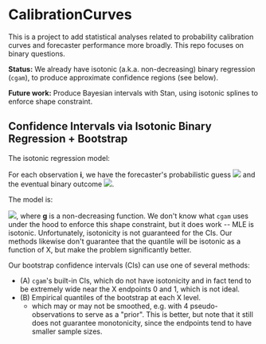 # CalibrationCurves

This is a project to add statistical analyses related to probability
calibration curves and forecaster performance more broadly. This repo
focuses on binary questions.

**Status:** We already have isotonic (a.k.a. non-decreasing) binary
regression (`cgam`), to produce approximate confidence regions (see below).

**Future work:** Produce Bayesian intervals with Stan, using isotonic
splines to enforce shape constraint.

## Confidence Intervals via Isotonic Binary Regression + Bootstrap

The isotonic regression model:

For each observation **i**, we have the forecaster's probabilistic
guess <img
src="https://latex.codecogs.com/png.image?\dpi{110}&space;\bg_black&space;X_i\in%20[0,1]">
 and the eventual binary outcome <img
src="https://latex.codecogs.com/png.image?\dpi{110}&space;\bg_black&space;Y_i\in%20\{0,1\}">.

The model is:

<img
src="https://latex.codecogs.com/png.image?\dpi{110}&space;\bg_black&space;Y_i%20\sim%20Bernoulli(g(X_i))">,
where **g** is a non-decreasing function. We don't know what `cgam`
uses under the hood to enforce this shape constraint, but it does work
-- MLE is isotonic.  Unfortunately, isotonicity is not guaranteed for
the CIs.  Our methods likewise don't guarantee that the quantile will be
isotonic as a function of X, but make the problem significantly better.

Our bootstrap confidence intervals (CIs) can use one of several
methods:
- (A) `cgam`'s built-in CIs, which do not have isotonicity and in fact
  tend to be extremely wide near the X endpoints 0 and 1, which is not ideal.
- (B) Empirical quantiles of the bootstrap at each X level.
  - which may or may not be smoothed, e.g. with 4 pseudo-observations
    to serve as a "prior". This is better, but note that it still does
    not guarantee monotonicity, since the endpoints tend to have smaller sample sizes.
